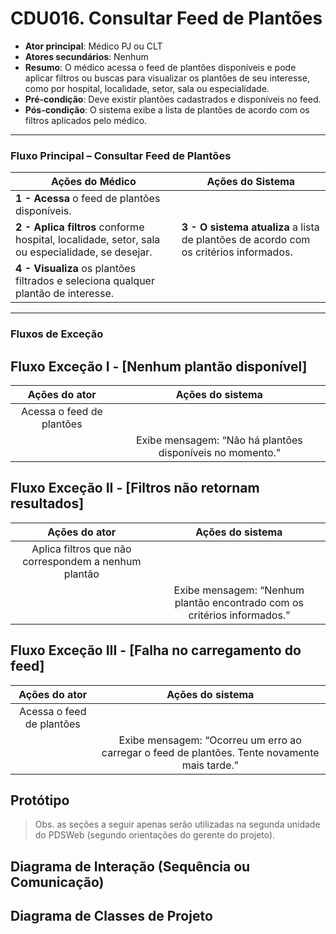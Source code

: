 # CDU016. Consultar Feed de Plantões

* **Ator principal**: Médico PJ ou CLT
* **Atores secundários**: Nenhum
* **Resumo**: O médico acessa o feed de plantões disponíveis e pode aplicar filtros ou buscas para visualizar os plantões de seu interesse, como por hospital, localidade, setor, sala ou especialidade.
* **Pré-condição**: Deve existir plantões cadastrados e disponíveis no feed.
* **Pós-condição**: O sistema exibe a lista de plantões de acordo com os filtros aplicados pelo médico.

---

### Fluxo Principal – Consultar Feed de Plantões

| Ações do Médico | Ações do Sistema |
|-----------------|-----------------|
| **1 - Acessa** o feed de plantões disponíveis. | |
| **2 - Aplica filtros** conforme hospital, localidade, setor, sala ou especialidade, se desejar. | **3 - O sistema atualiza** a lista de plantões de acordo com os critérios informados. |
| **4 - Visualiza** os plantões filtrados e seleciona qualquer plantão de interesse. | |

---

### Fluxos de Exceção

## Fluxo Exceção I - [Nenhum plantão disponível]
| Ações do ator | Ações do sistema |
| :-----------: | :--------------: |
| Acessa o feed de plantões || 
|| Exibe mensagem: “Não há plantões disponíveis no momento.” |

## Fluxo Exceção II - [Filtros não retornam resultados]
| Ações do ator | Ações do sistema |
| :-----------: | :--------------: |
| Aplica filtros que não correspondem a nenhum plantão || 
|| Exibe mensagem: “Nenhum plantão encontrado com os critérios informados.” |

## Fluxo Exceção III - [Falha no carregamento do feed]
| Ações do ator | Ações do sistema |
| :-----------: | :--------------: |
| Acessa o feed de plantões || 
|| Exibe mensagem: “Ocorreu um erro ao carregar o feed de plantões. Tente novamente mais tarde.” |



## Protótipo


> Obs. as seções a seguir apenas serão utilizadas na segunda unidade do PDSWeb (segundo orientações do gerente do projeto).

## Diagrama de Interação (Sequência ou Comunicação)



## Diagrama de Classes de Projeto


